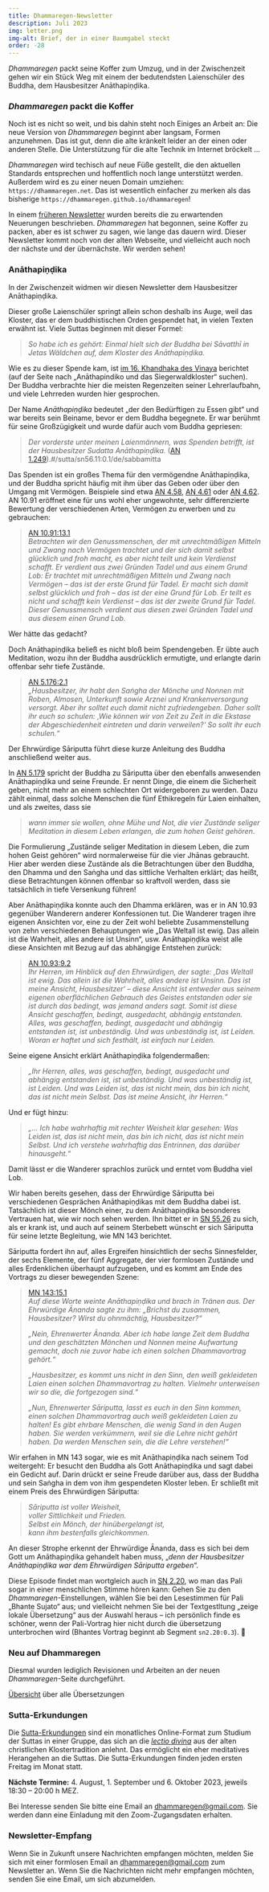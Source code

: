 ```yaml
---
title: Dhammaregen-Newsletter
description: Juli 2023
img: letter.png
img-alt: Brief, der in einer Baumgabel steckt
order: -28
---
```


*Dhammaregen* packt seine Koffer zum Umzug, und in der Zwischenzeit gehen wir ein Stück Weg mit einem der bedutendsten Laienschüler des Buddha, dem Hausbesitzer Anāthapiṇḍika.

### *Dhammaregen* packt die Koffer

Noch ist es nicht so weit, und bis dahin steht noch Einiges an Arbeit an: Die neue Version von *Dhammaregen* beginnt aber langsam, Formen anzunehmen. Das ist gut, denn die alte kränkelt leider an der einen oder anderen Stelle. Die Unterstützung für die alte Technik im Internet bröckelt …

*Dhammaregen* wird techisch auf neue Füße gestellt, die den aktuellen Standards entsprechen und hoffentlich noch lange unterstützt werden. Außerdem wird es zu einer neuen Domain umziehen: `https://dhammaregen.net`. Das ist wesentlich einfacher zu merken als das bisherige `https://dhammaregen.github.io/dhammaregen`!

In einem [früheren Newsletter](#/wiki/news/2022-11) wurden bereits die zu erwartenden Neuerungen beschrieben. *Dhammaregen* hat begonnen, seine Koffer zu packen, aber es ist schwer zu sagen, wie lange das dauern wird. Dieser Newsletter kommt noch von der alten Webseite, und vielleicht auch noch der nächste und der übernächste. Wir werden sehen!

### Anāthapiṇḍika

In der Zwischenzeit widmen wir diesen Newsletter dem Hausbesitzer Anāthapiṇḍika.

Dieser große Laienschüler springt allein schon deshalb ins Auge, weil das Kloster, das er dem buddhistischen Orden gespendet hat, in vielen Texten erwähnt ist. Viele Suttas beginnen mit dieser Formel:

>*So habe ich es gehört: Einmal hielt sich der Buddha bei Sāvatthī in Jetas Wäldchen auf, dem Kloster des Anāthapiṇḍika.*

Wie es zu dieser Spende kam, ist [im 16. Khandhaka des Vinaya](https://suttacentral.net/pli-tv-kd16/de/schaefer-beyerlein?lang=de&reference=main&highlight=true) berichtet (auf der Seite nach „Anāthapindiko und das Siegerwaldkloster“ suchen). Der Buddha verbrachte hier die meisten Regenzeiten seiner Lehrerlaufbahn, und viele Lehrreden wurden hier gesprochen.

Der Name *Anāthapiṇḍika* bedeutet „der den Bedürftigen zu Essen gibt“ und war bereits sein Beiname, bevor er dem Buddha begegnete. Er war berühmt für seine Großzügigkeit und wurde dafür auch vom Buddha gepriesen:

> *Der vorderste unter meinen Laienmännern, was Spenden betrifft, ist der Hausbesitzer Sudatta Anāthapiṇḍika.* ([AN 1.249](#/sutta/an1.248-257/de/sabbamitta)).#/sutta/sn56.11:0.1/de/sabbamitta

Das Spenden ist ein großes Thema für den vermögendne Anāthapiṇḍika, und der Buddha spricht häufig mit ihm über das Geben oder über den Umgang mit Vermögen. Beispiele sind etwa [AN 4.58](/suttas/#an4.58/de/sabbamitta:0.1), [AN 4.61](/suttas/#an4.61/de/sabbamitta:0.1) oder [AN 4.62](/suttas/#an4.62/de/sabbamitta:0.1). AN 10.91 eröffnet eine für uns wohl eher ungewohnte, sehr differenzierte Bewertung der verschiedenen Arten, Vermögen zu erwerben und zu gebrauchen:

> [AN 10.91:13.1](/suttas/#an10.91/de/sabbamitta:13.1)  
>*Betrachten wir den Genussmenschen, der mit unrechtmäßigen Mitteln und Zwang nach Vermögen trachtet und der sich damit selbst glücklich und froh macht, es aber nicht teilt und kein Verdienst schafft. Er verdient aus zwei Gründen Tadel und aus einem Grund Lob: Er trachtet mit unrechtmäßigen Mitteln und Zwang nach Vermögen – das ist der erste Grund für Tadel. Er macht sich damit selbst glücklich und froh – das ist der eine Grund für Lob. Er teilt es nicht und schafft kein Verdienst – das ist der zweite Grund für Tadel. Dieser Genussmensch verdient aus diesen zwei Gründen Tadel und aus diesem einen Grund Lob.*

Wer hätte das gedacht?

Doch Anāthapiṇḍika beließ es nicht bloß beim Spendengeben. Er übte auch Meditation, wozu ihn der Buddha ausdrücklich ermutigte, und erlangte darin offenbar sehr tiefe Zustände.

> [AN 5.176:2.1](/suttas/#an5.176/de/sabbamitta:2.1)  
> *„Hausbesitzer, ihr habt den Saṅgha der Mönche und Nonnen mit Roben, Almosen, Unterkunft sowie Arznei und Krankenversorgung versorgt. Aber ihr solltet euch damit nicht zufriedengeben. Daher sollt ihr euch so schulen: ‚Wie können wir von Zeit zu Zeit in die Ekstase der Abgeschiedenheit eintreten und darin verweilen?‘ So sollt ihr euch schulen.“*

Der Ehrwürdige Sāriputta führt diese kurze Anleitung des Buddha anschließend weiter aus.

In [AN 5.179](/suttas/#an5.179/de/sabbamitta:0.1) spricht der Buddha zu Sāriputta über den ebenfalls anwesenden Anāthapiṇḍika und seine Freunde. Er nennt Dinge, die einem die Sicherheit geben, nicht mehr an einem schlechten Ort widergeboren zu werden. Dazu zählt einmal, dass solche Menschen die fünf Ethikregeln für Laien einhalten, und als zweites, dass sie

>*wann immer sie wollen, ohne Mühe und Not, die vier Zustände seliger Meditation in diesem Leben erlangen, die zum hohen Geist gehören*.

Die Formulierung „Zustände seliger Meditation in diesem Leben, die zum hohen Geist gehören“ wird normalerweise für die vier Jhānas gebraucht. Hier aber werden diese Zustände als die Betrachtungen über den Buddha, den Dhamma und den Saṅgha und das sittliche Verhalten erklärt; das heißt, diese Betrachtungen können offenbar so kraftvoll werden, dass sie tatsächlich in tiefe Versenkung führen!

Aber Anāthapiṇḍika konnte auch den Dhamma erklären, was er in AN 10.93 gegenüber Wanderern anderer Konfessionen tut. Die Wanderer tragen ihre eigenen Ansichten vor, eine zu der Zeit wohl beliebte Zusammenstellung von zehn verschiedenen Behauptungen wie „Das Weltall ist ewig. Das allein ist die Wahrheit, alles andere ist Unsinn“, usw. Anāthapiṇḍika weist alle diese Ansichten mit Bezug auf das abhängige Entstehen zurück:

> [AN 10.93:9.2](/suttas/#an10.93/de/sabbamitta:9.2)  
> *Ihr Herren, im Hinblick auf den Ehrwürdigen, der sagte: ‚Das Weltall ist ewig. Das allein ist die Wahrheit, alles andere ist Unsinn. Das ist meine Ansicht, Hausbesitzer‘ – diese Ansicht ist entweder aus seinem eigenen oberflächlichen Gebrauch des Geistes entstanden oder sie ist durch das bedingt, was jemand anders sagt. Somit ist diese Ansicht geschaffen, bedingt, ausgedacht, abhängig entstanden. Alles, was geschaffen, bedingt, ausgedacht und abhängig entstanden ist, ist unbeständig. Und was unbeständig ist, ist Leiden. Woran er haftet und sich festhält, ist einfach nur Leiden.*

Seine eigene Ansicht erklärt Anāthapiṇḍika folgendermaßen:

> *„Ihr Herren, alles, was geschaffen, bedingt, ausgedacht und abhängig entstanden ist, ist unbeständig. Und was unbeständig ist, ist Leiden. Und was Leiden ist, das ist nicht mein, das bin ich nicht, das ist nicht mein Selbst. Das ist meine Ansicht, ihr Herren.“*

Und er fügt hinzu:

> *„… Ich habe wahrhaftig mit rechter Weisheit klar gesehen: Was Leiden ist, das ist nicht mein, das bin ich nicht, das ist nicht mein Selbst. Und ich verstehe wahrhaftig das Entrinnen, das darüber hinausgeht.“*

Damit lässt er die Wanderer sprachlos zurück und erntet vom Buddha viel Lob.

Wir haben bereits gesehen, dass der Ehrwürdige Sāriputta bei verschiedenen Gesprächen Anāthapiṇḍikas mit dem Buddha dabei ist. Tatsächlich ist dieser Mönch einer, zu dem Anāthapiṇḍika besonderes Vertrauen hat, wie wir noch sehen werden. Ihn bittet er in [SN 55.26](/suttas/#sn55.26/de/sabbamitta:0.1) zu sich, als er krank ist, und auch auf seinem Sterbebett wünscht er sich Sāriputta für seine letzte Begleitung, wie MN 143 berichtet.

Sāriputta fordert ihn auf, alles Ergreifen hinsichtlich der sechs Sinnesfelder, der sechs Elemente, der fünf Aggregate, der vier formlosen Zustände und alles Erdenklichen überhaupt aufzugeben, und es kommt am Ende des Vortrags zu dieser bewegenden Szene:

> [MN 143:15.1](/suttas/#mn143/de/sabbamitta:15.1)  
> *Auf diese Worte weinte Anāthapiṇḍika und brach in Tränen aus. Der Ehrwürdige Ānanda sagte zu ihm: „Brichst du zusammen, Hausbesitzer? Wirst du ohnmächtig, Hausbesitzer?“*
>
> *„Nein, Ehrenwerter Ānanda. Aber ich habe lange Zeit dem Buddha und den geschätzten Mönchen und Nonnen meine Aufwartung gemacht, doch nie zuvor habe ich einen solchen Dhammavortrag gehört.“*
>
> *„Hausbesitzer, es kommt uns nicht in den Sinn, den weiß gekleideten Laien einen solchen Dhammavortrag zu halten. Vielmehr unterweisen wir so die, die fortgezogen sind.“*
>
> *„Nun, Ehrenwerter Sāriputta, lasst es euch in den Sinn kommen, einen solchen Dhammavortrag auch weiß gekleideten Laien zu halten! Es gibt ehrbare Menschen, die wenig Sand in den Augen haben. Sie werden verkümmern, weil sie die Lehre nicht gehört haben. Da werden Menschen sein, die die Lehre verstehen!“*

Wir erfahen in MN 143 sogar, wie es mit Anāthapiṇḍika nach seinem Tod weitergeht: Er besucht den Buddha als Gott Anāthapiṇḍika und sagt dabei ein Gedicht auf. Darin drückt er seine Freude darüber aus, dass der Buddha und sein Saṅgha in dem von ihm gespendeten Kloster leben. Er schließt mit einem Preis des Ehrwürdigen Sāriputta:

> *Sāriputta ist voller Weisheit,*  
> *voller Sittlichkeit und Frieden.*  
> *Selbst ein Mönch, der hinübergelangt ist,*  
> *kann ihm bestenfalls gleichkommen.*

An dieser Strophe erkennt der Ehrwürdige Ānanda, dass es sich bei dem Gott um Anāthapiṇḍika gehandelt haben muss, „*denn der Hausbesitzer Anāthapiṇḍika war dem Ehrwürdigen Sāriputta ergeben*“.

Diese Episode findet man wortgleich auch in [SN 2.20](/suttas/#sn2.20/de/sabbamitta:0.1), wo man das Pali sogar in einer menschlichen Stimme hören kann: Gehen Sie zu den *Dhammaregen*-Einstellungen, wählen Sie bei den Lesestimmen für Pali „Bhante Sujato“ aus; und vielleicht nehmen Sie bei der Textgestltung „zeige lokale Übersetzung“ aus der Auswahl heraus – ich persönlich finde es schöner, wenn der Pali-Vortrag hier nicht durch die übersetzung unterbrochen wird (Bhantes Vortrag beginnt ab Segment `sn2.20:0.3`). 🙏

### Neu auf Dhammaregen

Diesmal wurden lediglich Revisionen und Arbeiten an der neuen *Dhammaregen*-Seite durchgeführt.

[Übersicht](/Übersetzung/Übersicht) über alle Übersetzungen

### Sutta-Erkundungen 

Die [Sutta-Erkundungen](/wiki/Erkundungen) sind ein monatliches Online-Format zum Studium der Suttas in einer Gruppe, das sich an die [*lectio divina*](https://de.wikipedia.org/wiki/Lectio_divina) aus der alten christlichen Klostertradition anlehnt. Das ermöglicht ein eher meditatives Herangehen an die Suttas. Die Sutta-Erkundungen finden jeden ersten Freitag im Monat statt. 

**Nächste Termine:** 4. August, 1. September und 6. Oktober 2023, jeweils 18:30 – 20:00 h MEZ.

Bei Interesse senden Sie bitte eine Email an [dhammaregen@gmail.com](mailto:dhammaregen@gmail.com). Sie werden dann eine Einladung mit den Zoom-Zugangsdaten erhalten.

### Newsletter-Empfang

Wenn Sie in Zukunft unsere Nachrichten empfangen möchten, melden Sie sich mit einer formlosen Email an [dhammaregen@gmail.com](mailto:dhammaregen@gmail.com) zum Newsletter an. Wenn Sie die Nachrichten nicht mehr empfangen möchten, senden Sie eine Email, um sich abzumelden.
